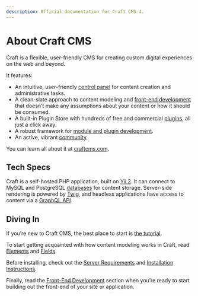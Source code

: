 ```yaml
---
description: Official documentation for Craft CMS 4.
---
```


# About Craft CMS

Craft is a flexible, user-friendly CMS for creating custom digital experiences on the web and beyond.

It features:

- An intuitive, user-friendly [control panel](control-panel.md) for content creation and administrative tasks.
- A clean-slate approach to content modeling and [front-end development](dev/README.md) that doesn’t make any assumptions about your content or how it should be consumed.
- A built-in Plugin Store with hundreds of free and commercial [plugins](https://plugins.craftcms.com/), all just a click away.
- A robust framework for [module and plugin development](extend/README.md).
- An active, vibrant [community](https://craftcms.com/community).

You can learn all about it at [craftcms.com](https://craftcms.com).

## Tech Specs

Craft is a self-hosted PHP application, built on [Yii 2](https://www.yiiframework.com/). It can connect to MySQL and PostgreSQL [databases](config/db.md) for content storage. Server-side rendering is powered by [Twig](https://twig.symfony.com), and headless applications have access to content via a [GraphQL API](graphql.md).

## Diving In

If you’re new to Craft CMS, the best place to start is [the tutorial](/getting-started-tutorial/).

To start getting acquainted with how content modeling works in Craft, read [Elements](elements.md) and [Fields](fields.md).

Before installing, check out the [Server Requirements](requirements.md) and [Installation Instructions](installation.md).

Finally, read the [Front-End Development](dev/README.md) section when you’re ready to start building out the front-end of your site or application.
